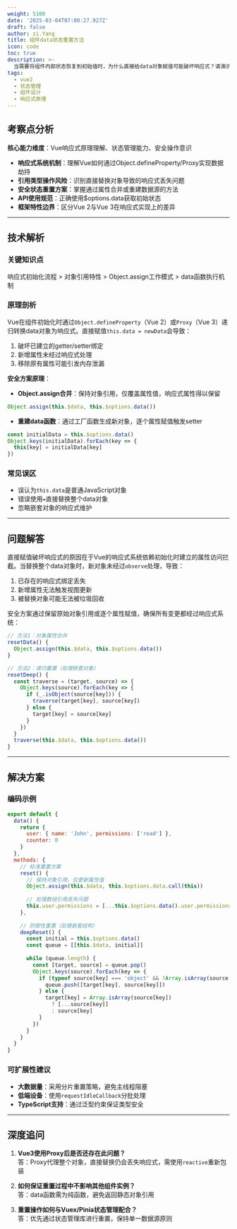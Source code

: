 ```yaml
---
weight: 5100
date: '2025-03-04T07:00:27.927Z'
draft: false
author: zi.Yang
title: 组件data状态重置方法
icon: code
toc: true
description: >-
  当需要将组件内部状态恢复到初始值时，为什么直接给data对象赋值可能破坏响应式？请演示通过Object.assign合并或重新执行data函数的安全重置方案及其原理。
tags:
  - vue2
  - 状态管理
  - 组件设计
  - 响应式原理
---
```




## 考察点分析

**核心能力维度**：Vue响应式原理理解、状态管理能力、安全操作意识  

- **响应式系统机制**：理解Vue如何通过Object.defineProperty/Proxy实现数据劫持  
- **引用类型操作风险**：识别直接替换对象导致的响应式丢失问题  
- **安全状态重置方案**：掌握通过属性合并或重建数据源的方法  
- **API使用规范**：正确使用$options.data获取初始状态  
- **框架特性边界**：区分Vue 2与Vue 3在响应式实现上的差异  

---

## 技术解析

### 关键知识点

响应式初始化流程 > 对象引用特性 > Object.assign工作模式 > data函数执行机制

### 原理剖析

Vue在组件初始化时通过`Object.defineProperty`（Vue 2）或`Proxy`（Vue 3）递归转换data对象为响应式。直接赋值`this.data = newData`会导致：  

1. 破坏已建立的getter/setter绑定  
2. 新增属性未经过响应式处理  
3. 移除原有属性可能引发内存泄漏  

**安全方案原理**：  

- **Object.assign合并**：保持对象引用，仅覆盖属性值，响应式属性得以保留  

```javascript
Object.assign(this.$data, this.$options.data())
```

- **重建data函数**：通过工厂函数生成新对象，逐个属性赋值触发setter  

```javascript
const initialData = this.$options.data()
Object.keys(initialData).forEach(key => {
  this[key] = initialData[key]
})
```

### 常见误区

- 误认为`this.data`是普通JavaScript对象  
- 错误使用`=`直接替换整个data对象  
- 忽略嵌套对象的响应式维护  

---

## 问题解答

直接赋值破坏响应式的原因在于Vue的响应式系统依赖初始化时建立的属性访问拦截。当替换整个data对象时，新对象未经过`observe`处理，导致：  

1. 已存在的响应式绑定丢失  
2. 新增属性无法触发视图更新  
3. 被替换对象可能无法被垃圾回收  

安全方案通过保留原始对象引用或逐个属性赋值，确保所有变更都经过响应式系统：  

```javascript
// 方法1：对象属性合并
resetData() {
  Object.assign(this.$data, this.$options.data())
}

// 方法2：递归重置（处理嵌套对象）
resetDeep() {
  const traverse = (target, source) => {
    Object.keys(source).forEach(key => {
      if (_.isObject(source[key])) {
        traverse(target[key], source[key])
      } else {
        target[key] = source[key]
      }
    })
  }
  traverse(this.$data, this.$options.data())
}
```

---

## 解决方案

### 编码示例

```javascript
export default {
  data() {
    return {
      user: { name: 'John', permissions: ['read'] },
      counter: 0
    }
  },
  methods: {
    // 标准重置方案
    reset() {
      // 保持对象引用，仅更新属性值
      Object.assign(this.$data, this.$options.data.call(this))
      
      // 处理数组引用丢失问题
      this.user.permissions = [...this.$options.data().user.permissions]
    },
    
    // 防御性重置（处理嵌套结构）
    deepReset() {
      const initial = this.$options.data()
      const queue = [[this.$data, initial]]
      
      while (queue.length) {
        const [target, source] = queue.pop()
        Object.keys(source).forEach(key => {
          if (typeof source[key] === 'object' && !Array.isArray(source[key])) {
            queue.push([target[key], source[key]])
          } else {
            target[key] = Array.isArray(source[key]) 
              ? [...source[key]] 
              : source[key]
          }
        })
      }
    }
  }
}
```

### 可扩展性建议

- **大数据量**：采用分片重置策略，避免主线程阻塞  
- **低端设备**：使用`requestIdleCallback`分批处理  
- **TypeScript支持**：通过泛型约束保证类型安全  

---

## 深度追问

1. **Vue3使用Proxy后是否还存在此问题？**  
  答：Proxy代理整个对象，直接替换仍会丢失响应式，需使用`reactive`重新包装  

2. **如何保证重置过程中不影响其他组件实例？**  
  答：data函数需为纯函数，避免返回静态对象引用  

3. **重置操作如何与Vuex/Pinia状态管理配合？**  
  答：优先通过状态管理库进行重置，保持单一数据源原则
